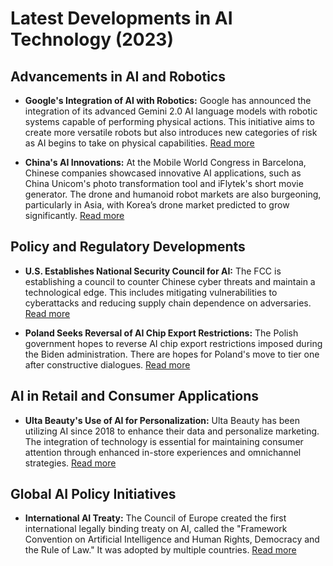 # Latest Developments in AI Technology (2023)

## Advancements in AI and Robotics

- **Google's Integration of AI with Robotics:** Google has announced the integration of its advanced Gemini 2.0 AI language models with robotic systems capable of performing physical actions. This initiative aims to create more versatile robots but also introduces new categories of risk as AI begins to take on physical capabilities. [Read more](https://www.axios.com/2025/03/12/google-humanoid-robotics-gemini-deepmind?utm_source=openai)

- **China's AI Innovations:** At the Mobile World Congress in Barcelona, Chinese companies showcased innovative AI applications, such as China Unicom's photo transformation tool and iFlytek's short movie generator. The drone and humanoid robot markets are also burgeoning, particularly in Asia, with Korea’s drone market predicted to grow significantly. [Read more](https://www.ft.com/content/1a236286-9592-442e-abd8-b05f6482e5eb?utm_source=openai)

## Policy and Regulatory Developments

- **U.S. Establishes National Security Council for AI:** The FCC is establishing a council to counter Chinese cyber threats and maintain a technological edge. This includes mitigating vulnerabilities to cyberattacks and reducing supply chain dependence on adversaries. [Read more](https://www.ft.com/content/0deedda7-55de-481e-b3ab-1d645ee27365?utm_source=openai)

- **Poland Seeks Reversal of AI Chip Export Restrictions:** The Polish government hopes to reverse AI chip export restrictions imposed during the Biden administration. There are hopes for Poland's move to tier one after constructive dialogues. [Read more](https://www.reuters.com/technology/poland-hopes-trump-will-reverse-biden-era-ai-chip-restrictions-2025-03-12/?utm_source=openai)

## AI in Retail and Consumer Applications

- **Ulta Beauty's Use of AI for Personalization:** Ulta Beauty has been utilizing AI since 2018 to enhance their data and personalize marketing. The integration of technology is essential for maintaining consumer attention through enhanced in-store experiences and omnichannel strategies. [Read more](https://www.axios.com/2025/03/12/axios-event-technology-retail-personalization?utm_source=openai)

## Global AI Policy Initiatives

- **International AI Treaty:** The Council of Europe created the first international legally binding treaty on AI, called the "Framework Convention on Artificial Intelligence and Human Rights, Democracy and the Rule of Law." It was adopted by multiple countries. [Read more](https://en.wikipedia.org/wiki/Artificial_intelligence?utm_source=openai)